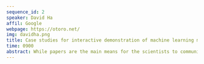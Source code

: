 ```yaml
---
sequence_id: 2
speaker: David Ha
affil: Google
webpage: https://otoro.net/
img: davidha.png
title: Case studies for interactive demonstration of machine learning models on the web browser
time: 0900
abstract: While papers are the main means for the scientists to communicate results, both quantitative and qualitative ones, to the scientific community, the expectations in the machine learning community have moved above and beyond the paper format. Machine models are expected to be ultimately used by people, in devices, computers, and other applications. In recent years we have witnessed the popularity of works that are also published as a web article along with interactive demos, enabling the reader to interact with machine learning research models to experience the features and also the limitations of cutting edge methods. This comes without costs, as development and deployment of such interactive websites consume time and energy from the researcher's point of view. In particular, the audience may find flaws in the model by interacting with it in ways unintended by the authors who simply wish to report a score against a benchmark. In this talk, I will discuss my own experiences of developing these interactive web browser demos for my own research and also other interactive web browser demos in the literature as a series of case studies. By the end of the talk, the audience will be familiar with the different types of approaches and their tradeoffs used in the development of web demos for research, to be able to assess whether it is something they wish to do for their own projects.
---
```

